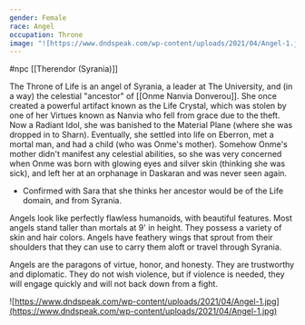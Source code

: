 ```yaml
---
gender: Female
race: Angel
occupation: Throne
image: "![https://www.dndspeak.com/wp-content/uploads/2021/04/Angel-1.jpg](https://www.dndspeak.com/wp-content/uploads/2021/04/Angel-1.jpg)"
---
```

 #npc [[Therendor (Syrania)]]

The Throne of Life is an angel of Syrania, a leader at The University, and (in a way) the celestial "ancestor" of [[Onme Nanvia Donverou]]. She once created a powerful artifact known as the Life Crystal, which was stolen by one of her Virtues known as Nanvia who fell from grace due to the theft. Now a Radiant Idol, she was banished to the Material Plane (where she was dropped in to Sharn). Eventually, she settled into life on Eberron, met a mortal man, and had a child (who was Onme's mother). Somehow Onme's mother didn't manifest any celestial abilities, so she was very concerned when Onme was born with glowing eyes and silver skin (thinking she was sick), and left her at an orphanage in Daskaran and was never seen again.
* Confirmed with Sara that she thinks her ancestor would be of the Life domain, and from Syrania.

Angels look like perfectly flawless humanoids, with beautiful features. Most angels stand taller than mortals at 9' in height. They possess a variety of skin and hair colors. Angels have feathery wings that sprout from their shoulders that they can use to carry them aloft or travel through Syrania.

Angels are the paragons of virtue, honor, and honesty. They are trustworthy and diplomatic. They do not wish violence, but if violence is needed, they will engage quickly and will not back down from a fight.

![https://www.dndspeak.com/wp-content/uploads/2021/04/Angel-1.jpg](https://www.dndspeak.com/wp-content/uploads/2021/04/Angel-1.jpg)
